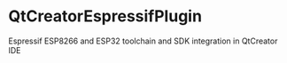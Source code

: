 # QtCreatorEspressifPlugin
Espressif ESP8266 and ESP32 toolchain and SDK integration in QtCreator IDE
